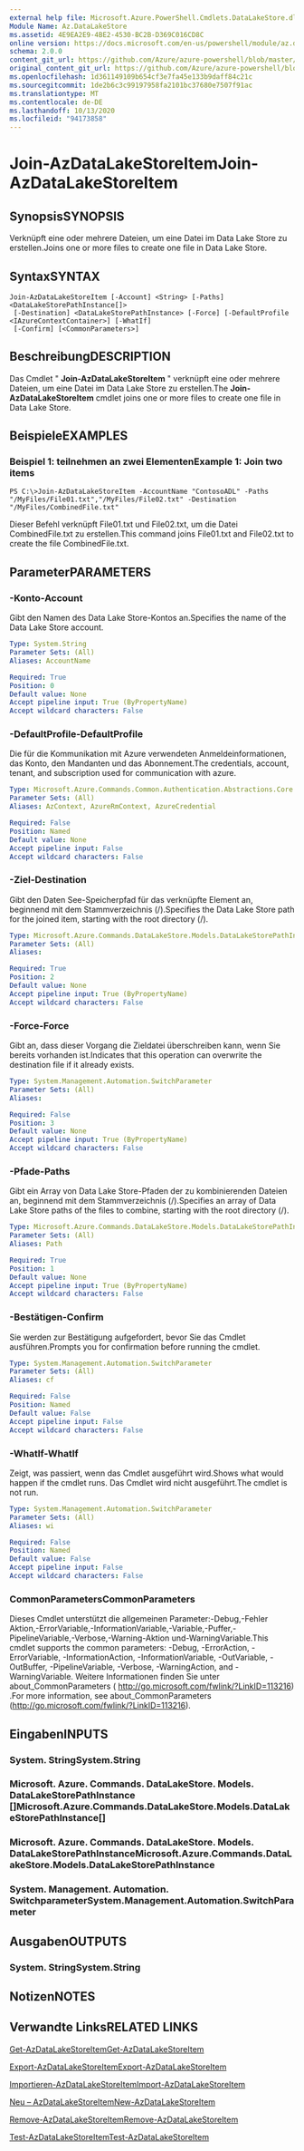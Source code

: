 ```yaml
---
external help file: Microsoft.Azure.PowerShell.Cmdlets.DataLakeStore.dll-Help.xml
Module Name: Az.DataLakeStore
ms.assetid: 4E9EA2E9-4BE2-4530-BC2B-D369C016CD8C
online version: https://docs.microsoft.com/en-us/powershell/module/az.datalakestore/join-azdatalakestoreitem
schema: 2.0.0
content_git_url: https://github.com/Azure/azure-powershell/blob/master/src/DataLakeStore/DataLakeStore/help/Join-AzDataLakeStoreItem.md
original_content_git_url: https://github.com/Azure/azure-powershell/blob/master/src/DataLakeStore/DataLakeStore/help/Join-AzDataLakeStoreItem.md
ms.openlocfilehash: 1d361149109b654cf3e7fa45e133b9daff84c21c
ms.sourcegitcommit: 1de2b6c3c99197958fa2101bc37680e7507f91ac
ms.translationtype: MT
ms.contentlocale: de-DE
ms.lasthandoff: 10/13/2020
ms.locfileid: "94173858"
---
```

# <span data-ttu-id="c3f81-101">Join-AzDataLakeStoreItem</span><span class="sxs-lookup"><span data-stu-id="c3f81-101">Join-AzDataLakeStoreItem</span></span>

## <span data-ttu-id="c3f81-102">Synopsis</span><span class="sxs-lookup"><span data-stu-id="c3f81-102">SYNOPSIS</span></span>
<span data-ttu-id="c3f81-103">Verknüpft eine oder mehrere Dateien, um eine Datei im Data Lake Store zu erstellen.</span><span class="sxs-lookup"><span data-stu-id="c3f81-103">Joins one or more files to create one file in Data Lake Store.</span></span>

## <span data-ttu-id="c3f81-104">Syntax</span><span class="sxs-lookup"><span data-stu-id="c3f81-104">SYNTAX</span></span>

```
Join-AzDataLakeStoreItem [-Account] <String> [-Paths] <DataLakeStorePathInstance[]>
 [-Destination] <DataLakeStorePathInstance> [-Force] [-DefaultProfile <IAzureContextContainer>] [-WhatIf]
 [-Confirm] [<CommonParameters>]
```

## <span data-ttu-id="c3f81-105">Beschreibung</span><span class="sxs-lookup"><span data-stu-id="c3f81-105">DESCRIPTION</span></span>
<span data-ttu-id="c3f81-106">Das Cmdlet " **Join-AzDataLakeStoreItem** " verknüpft eine oder mehrere Dateien, um eine Datei im Data Lake Store zu erstellen.</span><span class="sxs-lookup"><span data-stu-id="c3f81-106">The **Join-AzDataLakeStoreItem** cmdlet joins one or more files to create one file in Data Lake Store.</span></span>

## <span data-ttu-id="c3f81-107">Beispiele</span><span class="sxs-lookup"><span data-stu-id="c3f81-107">EXAMPLES</span></span>

### <span data-ttu-id="c3f81-108">Beispiel 1: teilnehmen an zwei Elementen</span><span class="sxs-lookup"><span data-stu-id="c3f81-108">Example 1: Join two items</span></span>
```
PS C:\>Join-AzDataLakeStoreItem -AccountName "ContosoADL" -Paths "/MyFiles/File01.txt","/MyFiles/File02.txt" -Destination "/MyFiles/CombinedFile.txt"
```

<span data-ttu-id="c3f81-109">Dieser Befehl verknüpft File01.txt und File02.txt, um die Datei CombinedFile.txt zu erstellen.</span><span class="sxs-lookup"><span data-stu-id="c3f81-109">This command joins File01.txt and File02.txt to create the file CombinedFile.txt.</span></span>

## <span data-ttu-id="c3f81-110">Parameter</span><span class="sxs-lookup"><span data-stu-id="c3f81-110">PARAMETERS</span></span>

### <span data-ttu-id="c3f81-111">-Konto</span><span class="sxs-lookup"><span data-stu-id="c3f81-111">-Account</span></span>
<span data-ttu-id="c3f81-112">Gibt den Namen des Data Lake Store-Kontos an.</span><span class="sxs-lookup"><span data-stu-id="c3f81-112">Specifies the name of the Data Lake Store account.</span></span>

```yaml
Type: System.String
Parameter Sets: (All)
Aliases: AccountName

Required: True
Position: 0
Default value: None
Accept pipeline input: True (ByPropertyName)
Accept wildcard characters: False
```

### <span data-ttu-id="c3f81-113">-DefaultProfile</span><span class="sxs-lookup"><span data-stu-id="c3f81-113">-DefaultProfile</span></span>
<span data-ttu-id="c3f81-114">Die für die Kommunikation mit Azure verwendeten Anmeldeinformationen, das Konto, den Mandanten und das Abonnement.</span><span class="sxs-lookup"><span data-stu-id="c3f81-114">The credentials, account, tenant, and subscription used for communication with azure.</span></span>

```yaml
Type: Microsoft.Azure.Commands.Common.Authentication.Abstractions.Core.IAzureContextContainer
Parameter Sets: (All)
Aliases: AzContext, AzureRmContext, AzureCredential

Required: False
Position: Named
Default value: None
Accept pipeline input: False
Accept wildcard characters: False
```

### <span data-ttu-id="c3f81-115">-Ziel</span><span class="sxs-lookup"><span data-stu-id="c3f81-115">-Destination</span></span>
<span data-ttu-id="c3f81-116">Gibt den Daten See-Speicherpfad für das verknüpfte Element an, beginnend mit dem Stammverzeichnis (/).</span><span class="sxs-lookup"><span data-stu-id="c3f81-116">Specifies the Data Lake Store path for the joined item, starting with the root directory (/).</span></span>

```yaml
Type: Microsoft.Azure.Commands.DataLakeStore.Models.DataLakeStorePathInstance
Parameter Sets: (All)
Aliases:

Required: True
Position: 2
Default value: None
Accept pipeline input: True (ByPropertyName)
Accept wildcard characters: False
```

### <span data-ttu-id="c3f81-117">-Force</span><span class="sxs-lookup"><span data-stu-id="c3f81-117">-Force</span></span>
<span data-ttu-id="c3f81-118">Gibt an, dass dieser Vorgang die Zieldatei überschreiben kann, wenn Sie bereits vorhanden ist.</span><span class="sxs-lookup"><span data-stu-id="c3f81-118">Indicates that this operation can overwrite the destination file if it already exists.</span></span>

```yaml
Type: System.Management.Automation.SwitchParameter
Parameter Sets: (All)
Aliases:

Required: False
Position: 3
Default value: None
Accept pipeline input: True (ByPropertyName)
Accept wildcard characters: False
```

### <span data-ttu-id="c3f81-119">-Pfade</span><span class="sxs-lookup"><span data-stu-id="c3f81-119">-Paths</span></span>
<span data-ttu-id="c3f81-120">Gibt ein Array von Data Lake Store-Pfaden der zu kombinierenden Dateien an, beginnend mit dem Stammverzeichnis (/).</span><span class="sxs-lookup"><span data-stu-id="c3f81-120">Specifies an array of Data Lake Store paths of the files to combine, starting with the root directory (/).</span></span>

```yaml
Type: Microsoft.Azure.Commands.DataLakeStore.Models.DataLakeStorePathInstance[]
Parameter Sets: (All)
Aliases: Path

Required: True
Position: 1
Default value: None
Accept pipeline input: True (ByPropertyName)
Accept wildcard characters: False
```

### <span data-ttu-id="c3f81-121">-Bestätigen</span><span class="sxs-lookup"><span data-stu-id="c3f81-121">-Confirm</span></span>
<span data-ttu-id="c3f81-122">Sie werden zur Bestätigung aufgefordert, bevor Sie das Cmdlet ausführen.</span><span class="sxs-lookup"><span data-stu-id="c3f81-122">Prompts you for confirmation before running the cmdlet.</span></span>

```yaml
Type: System.Management.Automation.SwitchParameter
Parameter Sets: (All)
Aliases: cf

Required: False
Position: Named
Default value: False
Accept pipeline input: False
Accept wildcard characters: False
```

### <span data-ttu-id="c3f81-123">-WhatIf</span><span class="sxs-lookup"><span data-stu-id="c3f81-123">-WhatIf</span></span>
<span data-ttu-id="c3f81-124">Zeigt, was passiert, wenn das Cmdlet ausgeführt wird.</span><span class="sxs-lookup"><span data-stu-id="c3f81-124">Shows what would happen if the cmdlet runs.</span></span>
<span data-ttu-id="c3f81-125">Das Cmdlet wird nicht ausgeführt.</span><span class="sxs-lookup"><span data-stu-id="c3f81-125">The cmdlet is not run.</span></span>

```yaml
Type: System.Management.Automation.SwitchParameter
Parameter Sets: (All)
Aliases: wi

Required: False
Position: Named
Default value: False
Accept pipeline input: False
Accept wildcard characters: False
```

### <span data-ttu-id="c3f81-126">CommonParameters</span><span class="sxs-lookup"><span data-stu-id="c3f81-126">CommonParameters</span></span>
<span data-ttu-id="c3f81-127">Dieses Cmdlet unterstützt die allgemeinen Parameter:-Debug,-Fehler Aktion,-ErrorVariable,-InformationVariable,-Variable,-Puffer,-PipelineVariable,-Verbose,-Warning-Aktion und-WarningVariable.</span><span class="sxs-lookup"><span data-stu-id="c3f81-127">This cmdlet supports the common parameters: -Debug, -ErrorAction, -ErrorVariable, -InformationAction, -InformationVariable, -OutVariable, -OutBuffer, -PipelineVariable, -Verbose, -WarningAction, and -WarningVariable.</span></span> <span data-ttu-id="c3f81-128">Weitere Informationen finden Sie unter about_CommonParameters ( http://go.microsoft.com/fwlink/?LinkID=113216) .</span><span class="sxs-lookup"><span data-stu-id="c3f81-128">For more information, see about_CommonParameters (http://go.microsoft.com/fwlink/?LinkID=113216).</span></span>

## <span data-ttu-id="c3f81-129">Eingaben</span><span class="sxs-lookup"><span data-stu-id="c3f81-129">INPUTS</span></span>

### <span data-ttu-id="c3f81-130">System. String</span><span class="sxs-lookup"><span data-stu-id="c3f81-130">System.String</span></span>

### <span data-ttu-id="c3f81-131">Microsoft. Azure. Commands. DataLakeStore. Models. DataLakeStorePathInstance []</span><span class="sxs-lookup"><span data-stu-id="c3f81-131">Microsoft.Azure.Commands.DataLakeStore.Models.DataLakeStorePathInstance[]</span></span>

### <span data-ttu-id="c3f81-132">Microsoft. Azure. Commands. DataLakeStore. Models. DataLakeStorePathInstance</span><span class="sxs-lookup"><span data-stu-id="c3f81-132">Microsoft.Azure.Commands.DataLakeStore.Models.DataLakeStorePathInstance</span></span>

### <span data-ttu-id="c3f81-133">System. Management. Automation. Switchparameter</span><span class="sxs-lookup"><span data-stu-id="c3f81-133">System.Management.Automation.SwitchParameter</span></span>

## <span data-ttu-id="c3f81-134">Ausgaben</span><span class="sxs-lookup"><span data-stu-id="c3f81-134">OUTPUTS</span></span>

### <span data-ttu-id="c3f81-135">System. String</span><span class="sxs-lookup"><span data-stu-id="c3f81-135">System.String</span></span>

## <span data-ttu-id="c3f81-136">Notizen</span><span class="sxs-lookup"><span data-stu-id="c3f81-136">NOTES</span></span>

## <span data-ttu-id="c3f81-137">Verwandte Links</span><span class="sxs-lookup"><span data-stu-id="c3f81-137">RELATED LINKS</span></span>

[<span data-ttu-id="c3f81-138">Get-AzDataLakeStoreItem</span><span class="sxs-lookup"><span data-stu-id="c3f81-138">Get-AzDataLakeStoreItem</span></span>](./Get-AzDataLakeStoreItem.md)

[<span data-ttu-id="c3f81-139">Export-AzDataLakeStoreItem</span><span class="sxs-lookup"><span data-stu-id="c3f81-139">Export-AzDataLakeStoreItem</span></span>](./Export-AzDataLakeStoreItem.md)

[<span data-ttu-id="c3f81-140">Importieren-AzDataLakeStoreItem</span><span class="sxs-lookup"><span data-stu-id="c3f81-140">Import-AzDataLakeStoreItem</span></span>](./Import-AzDataLakeStoreItem.md)

[<span data-ttu-id="c3f81-141">Neu – AzDataLakeStoreItem</span><span class="sxs-lookup"><span data-stu-id="c3f81-141">New-AzDataLakeStoreItem</span></span>](./New-AzDataLakeStoreItem.md)

[<span data-ttu-id="c3f81-142">Remove-AzDataLakeStoreItem</span><span class="sxs-lookup"><span data-stu-id="c3f81-142">Remove-AzDataLakeStoreItem</span></span>](./Remove-AzDataLakeStoreItem.md)

[<span data-ttu-id="c3f81-143">Test-AzDataLakeStoreItem</span><span class="sxs-lookup"><span data-stu-id="c3f81-143">Test-AzDataLakeStoreItem</span></span>](./Test-AzDataLakeStoreItem.md)


